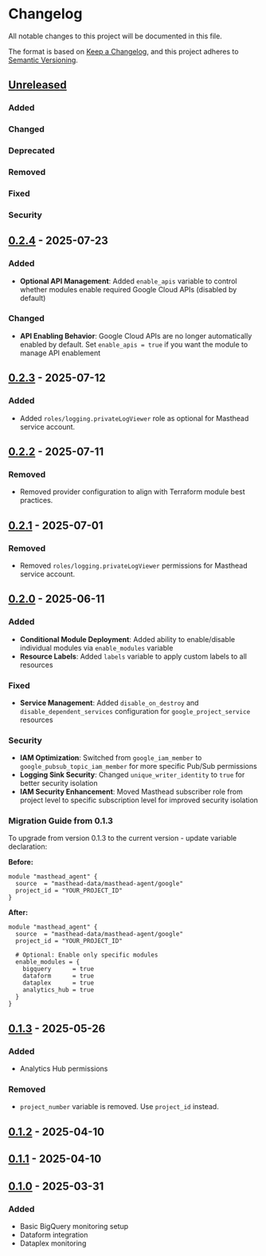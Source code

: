 # Changelog

All notable changes to this project will be documented in this file.

The format is based on [Keep a Changelog](https://keepachangelog.com/en/1.1.0/),
and this project adheres to [Semantic Versioning](https://semver.org/spec/v2.0.0.html).

## [Unreleased]

### Added

### Changed

### Deprecated

### Removed

### Fixed

### Security

## [0.2.4] - 2025-07-23

### Added

- **Optional API Management**: Added `enable_apis` variable to control whether modules enable required Google Cloud APIs (disabled by default)

### Changed

- **API Enabling Behavior**: Google Cloud APIs are no longer automatically enabled by default. Set `enable_apis = true` if you want the module to manage API enablement

## [0.2.3] - 2025-07-12

### Added

- Added `roles/logging.privateLogViewer` role as optional for Masthead service account.

## [0.2.2] - 2025-07-11

### Removed

- Removed provider configuration to align with Terraform module best practices.

## [0.2.1] - 2025-07-01

### Removed

- Removed `roles/logging.privateLogViewer` permissions for Masthead service account.

## [0.2.0] - 2025-06-11

### Added

- **Conditional Module Deployment**: Added ability to enable/disable individual modules via `enable_modules` variable
- **Resource Labels**: Added `labels` variable to apply custom labels to all resources

### Fixed

- **Service Management**: Added `disable_on_destroy` and `disable_dependent_services` configuration for `google_project_service` resources

### Security

- **IAM Optimization**: Switched from `google_iam_member` to `google_pubsub_topic_iam_member` for more specific Pub/Sub permissions
- **Logging Sink Security**: Changed `unique_writer_identity` to `true` for better security isolation
- **IAM Security Enhancement**: Moved Masthead subscriber role from project level to specific subscription level for improved security isolation

### Migration Guide from 0.1.3

To upgrade from version 0.1.3 to the current version - update variable declaration:

**Before:**

```hcl
module "masthead_agent" {
  source  = "masthead-data/masthead-agent/google"
  project_id = "YOUR_PROJECT_ID"
}
```

**After:**

```hcl
module "masthead_agent" {
  source  = "masthead-data/masthead-agent/google"
  project_id = "YOUR_PROJECT_ID"

  # Optional: Enable only specific modules
  enable_modules = {
    bigquery      = true
    dataform      = true
    dataplex      = true
    analytics_hub = true
  }
}
```

## [0.1.3] - 2025-05-26

### Added

- Analytics Hub permissions

### Removed

- `project_number` variable is removed. Use `project_id` instead.

## [0.1.2] - 2025-04-10

## [0.1.1] - 2025-04-10

## [0.1.0] - 2025-03-31

### Added

- Basic BigQuery monitoring setup
- Dataform integration
- Dataplex monitoring

[Unreleased]: https://github.com/masthead-data/terraform-google-masthead-agent/compare/v0.2.4...HEAD
[0.2.4]: https://github.com/masthead-data/terraform-google-masthead-agent/compare/v0.2.3...v0.2.4
[0.2.3]: https://github.com/masthead-data/terraform-google-masthead-agent/compare/v0.2.2...v0.2.3
[0.2.2]: https://github.com/masthead-data/terraform-google-masthead-agent/compare/v0.2.1...v0.2.2
[0.2.1]: https://github.com/masthead-data/terraform-google-masthead-agent/compare/v0.2.0...v0.2.1
[0.2.0]: https://github.com/masthead-data/terraform-google-masthead-agent/compare/v0.1.3...v0.2.0
[0.1.3]: https://github.com/masthead-data/terraform-google-masthead-agent/compare/v0.1.2...v0.1.3
[0.1.2]: https://github.com/masthead-data/terraform-google-masthead-agent/compare/v0.1.1...v0.1.2
[0.1.1]: https://github.com/masthead-data/terraform-google-masthead-agent/compare/v0.1.0...v0.1.1
[0.1.0]: https://github.com/masthead-data/terraform-google-masthead-agent/releases/tag/v0.1.0
